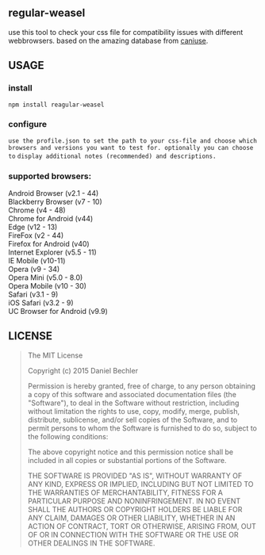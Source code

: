 regular-weasel
-------
use this tool to check your css file for compatibility issues with different
webbrowsers. based on the amazing database from [caniuse](http://caniuse.com/).

USAGE
-------
### install

`npm install reagular-weasel`  

### configure

`use the profile.json to set the path to your css-file and choose which`  
`browsers and versions you want to test for. optionally you can choose to`
`display additional notes (recommended) and descriptions.`  

### supported browsers:

Android Browser (v2.1 - 44)  
Blackberry Browser (v7 - 10)  
Chrome (v4 - 48)  
Chrome for Android (v44)  
Edge (v12 - 13)  
FireFox (v2 - 44)  
Firefox for Android (v40)  
Internet Explorer (v5.5 - 11)  
IE Mobile (v10-11)  
Opera (v9 - 34)  
Opera Mini (v5.0 - 8.0)  
Opera Mobile (v10 - 30)  
Safari (v3.1 - 9)  
iOS Safari (v3.2 - 9)  
UC Browser for Android (v9.9)  


LICENSE
-------

> The MIT License
>
> Copyright (c) 2015 Daniel Bechler
>
> Permission is hereby granted, free of charge, to any person obtaining a copy
> of this software and associated documentation files (the "Software"), to deal
> in the Software without restriction, including without limitation the rights
> to use, copy, modify, merge, publish, distribute, sublicense, and/or sell
> copies of the Software, and to permit persons to whom the Software is
> furnished to do so, subject to the following conditions:
>
> The above copyright notice and this permission notice shall be included in
> all copies or substantial portions of the Software.
>
> THE SOFTWARE IS PROVIDED "AS IS", WITHOUT WARRANTY OF ANY KIND, EXPRESS OR
> IMPLIED, INCLUDING BUT NOT LIMITED TO THE WARRANTIES OF MERCHANTABILITY,
> FITNESS FOR A PARTICULAR PURPOSE AND NONINFRINGEMENT. IN NO EVENT SHALL THE
> AUTHORS OR COPYRIGHT HOLDERS BE LIABLE FOR ANY CLAIM, DAMAGES OR OTHER
> LIABILITY, WHETHER IN AN ACTION OF CONTRACT, TORT OR OTHERWISE, ARISING FROM,
> OUT OF OR IN CONNECTION WITH THE SOFTWARE OR THE USE OR OTHER DEALINGS IN
> THE SOFTWARE.
